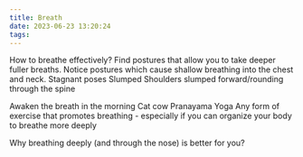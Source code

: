 ```yaml
---
title: Breath
date: 2023-06-23 13:20:24
tags:
---
```


How to breathe effectively?
Find postures that allow you to take deeper fuller breaths.
Notice postures which cause shallow breathing into the chest and neck.
Stagnant poses
Slumped
Shoulders slumped forward/rounding through the spine

Awaken the breath in the morning
Cat cow
Pranayama
Yoga
Any form of exercise that promotes breathing - especially if you can organize your body to breathe more deeply

Why breathing deeply (and through the nose) is better for you?
